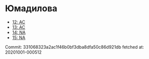# Юмадилова
- [12: AC](12.md)
- [13: AC](13.md)
- [14: NA](14.md)
- [15: NA](15.md)

Commit: 331068323a2ac1f46b0bf3dba8dfa50c86d921db
 fetched at: 20201001-000512

